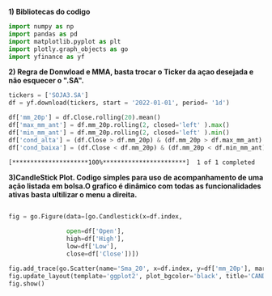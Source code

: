  **1) Bibliotecas do codigo**


```python
import numpy as np
import pandas as pd
import matplotlib.pyplot as plt
import plotly.graph_objects as go
import yfinance as yf
```

**2) Regra de Donwload e MMA, basta trocar o Ticker da açao desejada e não esquecer o ".SA".**



```python
tickers = ['SOJA3.SA']
df = yf.download(tickers, start = '2022-01-01', period= '1d')

df['mm_20p'] = df.Close.rolling(20).mean()
df['max_mm_ant'] = df.mm_20p.rolling(2, closed='left' ).max()
df['min_mm_ant'] = df.mm_20p.rolling(2, closed='left' ).min()
df['cond_alta'] = (df.Close > df.mm_20p) & (df.mm_20p > df.max_mm_ant)
df['cond_baixa'] = (df.Close < df.mm_20p) & (df.mm_20p < df.min_mm_ant)

```

    [*********************100%***********************]  1 of 1 completed


**3)CandleStick Plot. Codigo simples para uso de acompanhamento de uma ação listada em bolsa.O grafico é dinâmico com todas as funcionalidades ativas basta ultilizar o menu a direita.**


```python

fig = go.Figure(data=[go.Candlestick(x=df.index,
                
                open=df['Open'],
                high=df['High'],
                low=df['Low'],
                close=df['Close'])])

fig.add_trace(go.Scatter(name='Sma_20', x=df.index, y=df['mm_20p'], marker_color='gray'))
fig.update_layout(template='ggplot2', plot_bgcolor='black', title='CANDLESTICK PLOT ', width=1200, height=800)
fig.show()
```


<html>
<head><meta charset="utf-8" /></head>
<body>
    <div>            <script src="https://cdnjs.cloudflare.com/ajax/libs/mathjax/2.7.5/MathJax.js?config=TeX-AMS-MML_SVG"></script><script type="text/javascript">if (window.MathJax && window.MathJax.Hub && window.MathJax.Hub.Config) {window.MathJax.Hub.Config({SVG: {font: "STIX-Web"}});}</script>                <script type="text/javascript">window.PlotlyConfig = {MathJaxConfig: 'local'};</script>
        <script src="https://cdn.plot.ly/plotly-2.18.2.min.js"></script>                <div id="230f9a8c-c587-4def-887f-1bf6e9c505e3" class="plotly-graph-div" style="height:800px; width:1200px;"></div>            <script type="text/javascript">                                    window.PLOTLYENV=window.PLOTLYENV || {};                                    if (document.getElementById("230f9a8c-c587-4def-887f-1bf6e9c505e3")) {                    Plotly.newPlot(                        "230f9a8c-c587-4def-887f-1bf6e9c505e3",                        [{"close":[15.609999656677246,14.90999984741211,14.020000457763672,14.1899995803833,14.119999885559082,14.300000190734863,14.1899995803833,14.1899995803833,14.069999694824219,14.1899995803833,13.979999542236328,13.880000114440918,14.109999656677246,14.199999809265137,14.109999656677246,13.970000267028809,14.289999961853027,13.300000190734863,13.699999809265137,13.930000305175781,14.100000381469727,14.199999809265137,14.109999656677246,13.869999885559082,13.649999618530273,14.199999809265137,14.0,14.300000190734863,14.279999732971191,13.9399995803833,14.010000228881836,14.109999656677246,14.119999885559082,14.199999809265137,14.399999618530273,13.880000114440918,13.9399995803833,14.1899995803833,14.65999984741211,14.479999542236328,15.800000190734863,15.34000015258789,15.5,15.380000114440918,14.680000305175781,15.0,15.0,14.380000114440918,13.850000381469727,13.90999984741211,14.239999771118164,13.899999618530273,14.079999923706055,14.100000381469727,14.1899995803833,14.449999809265137,14.069999694824219,14.010000228881836,14.199999809265137,14.199999809265137,13.850000381469727,13.779999732971191,13.779999732971191,13.850000381469727,13.510000228881836,13.3100004196167,13.140000343322754,13.149999618530273,13.09000015258789,12.9399995803833,13.050000190734863,12.869999885559082,13.0,13.0,12.859999656677246,12.359999656677246,12.670000076293945,12.5,12.489999771118164,12.529999732971191,13.079999923706055,12.920000076293945,12.869999885559082,13.119999885559082,13.020000457763672,13.0600004196167,12.869999885559082,12.630000114440918,12.789999961853027,12.899999618530273,13.079999923706055,13.4399995803833,13.369999885559082,13.380000114440918,13.579999923706055,13.369999885559082,13.199999809265137,13.4399995803833,13.229999542236328,13.470000267028809,13.34000015258789,13.550000190734863,13.649999618530273,13.65999984741211,13.5,13.140000343322754,12.989999771118164,13.220000267028809,12.970000267028809,12.869999885559082,12.510000228881836,12.34000015258789,12.289999961853027,12.390000343322754,12.25,12.130000114440918,11.930000305175781,11.84000015258789,11.600000381469727,11.300000190734863,11.260000228881836,11.029999732971191,10.920000076293945,10.510000228881836,10.710000038146973,11.100000381469727,10.869999885559082,10.930000305175781,10.899999618530273,10.729999542236328,10.640000343322754,10.460000038146973,10.350000381469727,10.229999542236328,10.229999542236328,10.319999694824219,10.300000190734863,10.670000076293945,10.619999885559082,10.649999618530273,10.880000114440918,10.539999961853027,10.890000343322754,10.890000343322754,10.729999542236328,10.739999771118164,10.970000267028809,10.760000228881836,11.149999618530273,11.289999961853027,11.600000381469727,11.149999618530273,11.449999809265137,11.75,11.760000228881836,11.979999542236328,12.640000343322754,12.800000190734863,12.680000305175781,12.630000114440918,12.510000228881836,12.619999885559082,12.970000267028809,12.989999771118164,12.9399995803833,12.84000015258789,12.510000228881836,12.5,12.550000190734863,12.3100004196167,12.850000381469727,12.729999542236328,12.949999809265137,13.300000190734863,13.399999618530273,13.40999984741211,13.399999618530273,13.579999923706055,13.699999809265137,13.579999923706055,13.430000305175781,12.949999809265137,12.800000190734863,12.800000190734863,12.550000190734863,12.380000114440918,12.289999961853027,12.1899995803833,12.260000228881836,12.380000114440918,12.899999618530273,12.84000015258789,13.100000381469727,12.800000190734863,13.220000267028809,13.319999694824219,13.199999809265137,13.09000015258789,13.1899995803833,12.949999809265137,13.010000228881836,12.899999618530273,12.859999656677246,13.050000190734863,12.819999694824219,12.899999618530273,13.069999694824219,13.1899995803833,12.75,12.90999984741211,13.25,13.479999542236328,13.079999923706055,12.970000267028809,12.869999885559082,12.84000015258789,12.300000190734863,12.140000343322754,10.479999542236328,10.550000190734863,10.300000190734863,10.739999771118164,10.239999771118164,10.5,10.859999656677246,10.550000190734863,10.210000038146973,10.40999984741211,10.369999885559082,10.710000038146973,10.699999809265137,10.460000038146973,10.460000038146973,10.399999618530273,10.09000015258789,9.489999771118164,9.510000228881836,9.600000381469727,9.729999542236328,9.869999885559082,9.600000381469727,9.760000228881836,10.079999923706055,10.109999656677246,10.149999618530273,10.390000343322754,10.399999618530273,10.449999809265137,10.460000038146973,10.399999618530273,10.199999809265137,9.6899995803833,9.960000038146973,10.039999961853027,10.699999809265137,10.539999961853027,10.680000305175781,10.720000267028809,10.920000076293945,10.729999542236328,10.729999542236328,10.729999542236328,10.84000015258789,10.920000076293945,11.199999809265137,11.4399995803833,11.329999923706055,11.699999809265137,11.600000381469727,11.600000381469727,11.5,11.300000190734863,11.699999809265137,11.5600004196167,11.569999694824219,11.489999771118164,11.640000343322754,12.069999694824219,11.970000267028809,11.210000038146973,11.460000038146973,11.850000381469727,12.229999542236328,12.25,12.380000114440918,12.25,12.079999923706055,11.960000038146973,11.899999618530273,12.0,12.25,12.529999732971191,12.350000381469727,12.720000267028809,12.75,12.850000381469727,12.800000190734863,12.9399995803833,12.180000305175781,11.829999923706055,11.670000076293945,12.140000343322754,11.890000343322754,11.399999618530273,11.289999961853027,11.300000190734863,11.15999984741211,11.529999732971191,12.520000457763672,12.800000190734863,12.819999694824219,13.15999984741211,11.9399995803833,11.600000381469727,11.479999542236328,11.5,11.40999984741211],"high":[16.420000076293945,15.680000305175781,14.970000267028809,14.289999961853027,14.229999542236328,14.350000381469727,14.399999618530273,14.510000228881836,14.380000114440918,14.260000228881836,14.220000267028809,14.149999618530273,14.5,14.75,14.649999618530273,14.319999694824219,14.300000190734863,14.59000015258789,13.779999732971191,13.979999542236328,14.229999542236328,14.270000457763672,14.350000381469727,14.300000190734863,14.039999961853027,14.199999809265137,14.460000038146973,14.300000190734863,14.300000190734863,14.270000457763672,14.300000190734863,14.300000190734863,14.270000457763672,14.470000267028809,14.399999618530273,14.399999618530273,14.15999984741211,14.390000343322754,14.699999809265137,14.869999885559082,15.800000190734863,15.850000381469727,15.5,15.770000457763672,15.449999809265137,15.020000457763672,15.0,15.039999961853027,14.369999885559082,14.25,14.25,14.25,14.300000190734863,14.1899995803833,14.239999771118164,14.739999771118164,14.619999885559082,14.229999542236328,14.210000038146973,14.699999809265137,14.359999656677246,13.960000038146973,14.039999961853027,13.960000038146973,13.979999542236328,13.539999961853027,13.369999885559082,13.260000228881836,13.369999885559082,13.289999961853027,13.149999618530273,13.069999694824219,13.319999694824219,13.1899995803833,13.170000076293945,12.850000381469727,12.699999809265137,12.880000114440918,12.75,12.739999771118164,13.479999542236328,13.149999618530273,12.90999984741211,13.119999885559082,13.199999809265137,13.279999732971191,13.180000305175781,13.100000381469727,13.0,12.899999618530273,13.079999923706055,13.4399995803833,13.649999618530273,13.539999961853027,13.729999542236328,13.630000114440918,13.479999542236328,13.4399995803833,13.479999542236328,13.470000267028809,13.550000190734863,13.569999694824219,13.649999618530273,13.720000267028809,13.65999984741211,13.539999961853027,13.279999732971191,13.220000267028809,13.210000038146973,13.029999732971191,12.819999694824219,12.609999656677246,12.600000381469727,12.479999542236328,12.460000038146973,12.350000381469727,12.300000190734863,12.199999809265137,11.970000267028809,11.789999961853027,11.5,11.430000305175781,11.140000343322754,10.899999618530273,10.880000114440918,11.1899995803833,11.09000015258789,11.130000114440918,11.260000228881836,10.989999771118164,10.789999961853027,10.670000076293945,10.619999885559082,10.3100004196167,10.329999923706055,10.5,10.4399995803833,10.680000305175781,10.6899995803833,10.779999732971191,10.880000114440918,10.979999542236328,10.920000076293945,11.039999961853027,10.970000267028809,10.979999542236328,11.079999923706055,11.039999961853027,11.1899995803833,11.470000267028809,11.640000343322754,11.9399995803833,11.550000190734863,11.760000228881836,11.869999885559082,12.180000305175781,12.640000343322754,12.800000190734863,12.949999809265137,12.680000305175781,12.6899995803833,12.619999885559082,13.029999732971191,13.100000381469727,12.970000267028809,12.949999809265137,12.989999771118164,12.729999542236328,12.899999618530273,12.510000228881836,12.850000381469727,12.800000190734863,13.130000114440918,13.300000190734863,13.470000267028809,13.479999542236328,13.420000076293945,13.59000015258789,13.699999809265137,13.699999809265137,13.609999656677246,13.4399995803833,13.0600004196167,12.800000190734863,12.770000457763672,12.739999771118164,12.569999694824219,12.279999732971191,12.359999656677246,12.770000457763672,12.949999809265137,13.119999885559082,13.100000381469727,13.100000381469727,13.220000267028809,13.449999809265137,13.430000305175781,13.350000381469727,13.270000457763672,13.350000381469727,13.140000343322754,13.289999961853027,13.100000381469727,13.1899995803833,13.1899995803833,13.199999809265137,13.09000015258789,13.229999542236328,13.119999885559082,12.989999771118164,13.260000228881836,13.680000305175781,13.529999732971191,13.140000343322754,13.050000190734863,12.84000015258789,12.819999694824219,12.640000343322754,12.140000343322754,10.680000305175781,10.729999542236328,10.739999771118164,10.8100004196167,10.619999885559082,10.859999656677246,10.880000114440918,10.630000114440918,10.609999656677246,10.649999618530273,10.710000038146973,11.0,10.869999885559082,10.600000381469727,10.649999618530273,10.449999809265137,10.140000343322754,9.600000381469727,9.859999656677246,9.760000228881836,9.869999885559082,9.920000076293945,9.760000228881836,10.260000228881836,10.300000190734863,10.25,10.479999542236328,10.5,10.510000228881836,10.680000305175781,10.65999984741211,10.489999771118164,10.170000076293945,9.979999542236328,10.109999656677246,10.699999809265137,10.699999809265137,10.729999542236328,10.850000381469727,11.149999618530273,10.930000305175781,10.770000457763672,10.84000015258789,11.1899995803833,11.100000381469727,11.199999809265137,11.5,11.5,11.770000457763672,11.90999984741211,11.720000267028809,11.800000190734863,11.579999923706055,11.699999809265137,11.630000114440918,11.800000190734863,11.770000457763672,11.640000343322754,12.149999618530273,12.130000114440918,12.130000114440918,11.739999771118164,11.850000381469727,12.369999885559082,12.449999809265137,12.5,12.699999809265137,12.479999542236328,12.210000038146973,12.010000228881836,12.34000015258789,12.329999923706055,12.619999885559082,12.729999542236328,12.720000267028809,12.84000015258789,12.850000381469727,12.9399995803833,12.9399995803833,12.890000343322754,12.270000457763672,11.920000076293945,12.15999984741211,12.180000305175781,11.850000381469727,11.460000038146973,11.369999885559082,11.25,11.5600004196167,12.609999656677246,12.850000381469727,12.819999694824219,13.380000114440918,13.15999984741211,12.100000381469727,11.670000076293945,11.609999656677246,11.520000457763672],"low":[15.4399995803833,14.90999984741211,14.020000457763672,13.850000381469727,13.880000114440918,13.789999961853027,14.020000457763672,14.0600004196167,14.0,13.920000076293945,13.930000305175781,13.84000015258789,13.960000038146973,14.09000015258789,14.109999656677246,13.869999885559082,13.84000015258789,13.15999984741211,13.380000114440918,13.449999809265137,13.829999923706055,14.020000457763672,13.9399995803833,13.869999885559082,13.520000457763672,13.470000267028809,13.920000076293945,13.899999618530273,14.039999961853027,13.90999984741211,13.899999618530273,14.029999732971191,14.069999694824219,14.109999656677246,13.859999656677246,13.880000114440918,13.899999618530273,13.9399995803833,13.789999961853027,14.270000457763672,14.5,15.210000038146973,14.850000381469727,14.619999885559082,14.65999984741211,14.600000381469727,14.680000305175781,14.210000038146973,13.850000381469727,13.829999923706055,13.84000015258789,13.899999618530273,13.720000267028809,13.949999809265137,13.979999542236328,13.930000305175781,14.069999694824219,13.800000190734863,13.920000076293945,14.199999809265137,13.710000038146973,13.5600004196167,13.59000015258789,13.6899995803833,13.510000228881836,13.149999618530273,13.079999923706055,12.90999984741211,13.050000190734863,12.9399995803833,12.859999656677246,12.869999885559082,12.859999656677246,12.869999885559082,12.859999656677246,12.359999656677246,12.130000114440918,12.5,12.470000267028809,12.359999656677246,12.720000267028809,12.529999732971191,12.649999618530273,12.619999885559082,12.859999656677246,12.789999961853027,12.779999732971191,12.630000114440918,12.600000381469727,12.470000267028809,12.630000114440918,12.949999809265137,13.1899995803833,13.010000228881836,13.300000190734863,13.369999885559082,12.90999984741211,12.899999618530273,13.109999656677246,13.079999923706055,13.319999694824219,13.350000381469727,13.399999618530273,13.479999542236328,13.5,13.119999885559082,12.989999771118164,12.8100004196167,12.970000267028809,12.789999961853027,12.510000228881836,12.260000228881836,12.15999984741211,12.229999542236328,12.130000114440918,11.970000267028809,11.779999732971191,11.819999694824219,11.59000015258789,11.300000190734863,11.149999618530273,11.029999732971191,10.760000228881836,10.470000267028809,10.420000076293945,10.680000305175781,10.859999656677246,10.739999771118164,10.899999618530273,10.710000038146973,10.59000015258789,10.319999694824219,10.289999961853027,10.050000190734863,10.140000343322754,10.210000038146973,10.210000038146973,10.369999885559082,10.539999961853027,10.600000381469727,10.609999656677246,10.539999961853027,10.539999961853027,10.729999542236328,10.720000267028809,10.670000076293945,10.720000267028809,10.760000228881836,10.770000457763672,11.069999694824219,11.279999732971191,10.960000038146973,11.079999923706055,11.369999885559082,11.619999885559082,11.680000305175781,11.779999732971191,12.399999618530273,12.460000038146973,12.289999961853027,12.300000190734863,12.390000343322754,12.5,12.789999961853027,12.430000305175781,12.720000267028809,12.420000076293945,12.359999656677246,12.420000076293945,12.239999771118164,12.34000015258789,12.640000343322754,12.729999542236328,12.859999656677246,13.170000076293945,12.880000114440918,13.100000381469727,12.920000076293945,13.329999923706055,13.449999809265137,13.430000305175781,12.850000381469727,12.75,12.449999809265137,12.449999809265137,12.380000114440918,12.270000457763672,12.010000228881836,11.9399995803833,12.199999809265137,12.430000305175781,12.710000038146973,12.65999984741211,12.800000190734863,12.699999809265137,13.0,13.069999694824219,13.0600004196167,12.989999771118164,12.9399995803833,12.899999618530273,12.899999618530273,12.859999656677246,12.850000381469727,12.819999694824219,12.819999694824219,12.8100004196167,12.859999656677246,12.619999885559082,12.65999984741211,12.75,13.100000381469727,12.90999984741211,12.789999961853027,12.630000114440918,12.319999694824219,12.300000190734863,11.979999542236328,10.479999542236328,9.899999618530273,10.100000381469727,10.25,10.199999809265137,10.119999885559082,10.3100004196167,10.460000038146973,10.210000038146973,10.130000114440918,10.289999961853027,10.279999732971191,10.550000190734863,10.359999656677246,10.390000343322754,10.380000114440918,10.0600004196167,9.489999771118164,9.350000381469727,9.4399995803833,9.130000114440918,9.600000381469727,9.600000381469727,9.510000228881836,9.630000114440918,10.010000228881836,10.050000190734863,10.170000076293945,10.300000190734863,10.239999771118164,10.380000114440918,10.399999618530273,10.199999809265137,9.670000076293945,9.640000343322754,9.890000343322754,10.029999732971191,10.399999618530273,10.470000267028809,10.579999923706055,10.510000228881836,10.729999542236328,10.579999923706055,10.649999618530273,10.720000267028809,10.75,10.8100004196167,11.25,11.180000305175781,11.260000228881836,11.600000381469727,11.539999961853027,11.449999809265137,11.300000190734863,11.149999618530273,11.3100004196167,11.220000267028809,11.479999542236328,11.3100004196167,11.539999961853027,11.819999694824219,11.119999885559082,11.229999542236328,11.399999618530273,11.859999656677246,12.0,12.069999694824219,11.949999809265137,12.0,11.960000038146973,11.739999771118164,11.850000381469727,11.779999732971191,12.100000381469727,12.350000381469727,12.199999809265137,12.40999984741211,12.5600004196167,12.720000267028809,12.239999771118164,12.180000305175781,11.829999923706055,11.569999694824219,11.579999923706055,11.65999984741211,11.170000076293945,11.260000228881836,11.010000228881836,10.920000076293945,10.869999885559082,11.8100004196167,12.350000381469727,12.5,12.699999809265137,11.9399995803833,11.520000457763672,11.399999618530273,10.789999961853027,11.229999542236328],"open":[15.899999618530273,15.609999656677246,14.920000076293945,14.050000190734863,14.1899995803833,13.949999809265137,14.300000190734863,14.220000267028809,14.3100004196167,14.09000015258789,14.1899995803833,13.979999542236328,14.0,14.09000015258789,14.300000190734863,14.109999656677246,13.850000381469727,14.350000381469727,13.5,13.720000267028809,13.949999809265137,14.109999656677246,14.279999732971191,14.09000015258789,13.869999885559082,13.8100004196167,14.130000114440918,14.0,14.300000190734863,14.140000343322754,14.020000457763672,14.029999732971191,14.270000457763672,14.119999885559082,14.199999809265137,14.399999618530273,13.899999618530273,13.9399995803833,14.0,14.600000381469727,14.5,15.850000381469727,15.34000015258789,15.510000228881836,15.449999809265137,14.699999809265137,14.960000038146973,15.020000457763672,14.369999885559082,13.9399995803833,14.0,14.25,13.930000305175781,14.119999885559082,14.100000381469727,14.170000076293945,14.529999732971191,14.119999885559082,14.069999694824219,14.289999961853027,14.300000190734863,13.960000038146973,13.899999618530273,13.779999732971191,13.90999984741211,13.539999961853027,13.369999885559082,13.199999809265137,13.09000015258789,13.199999809265137,13.0600004196167,13.069999694824219,12.869999885559082,13.039999961853027,13.0,12.850000381469727,12.260000228881836,12.65999984741211,12.569999694824219,12.489999771118164,12.760000228881836,13.100000381469727,12.899999618530273,12.869999885559082,13.039999961853027,12.899999618530273,13.180000305175781,13.079999923706055,12.649999618530273,12.680000305175781,12.779999732971191,13.09000015258789,13.430000305175781,13.260000228881836,13.390000343322754,13.59000015258789,13.420000076293945,13.300000190734863,13.479999542236328,13.260000228881836,13.479999542236328,13.350000381469727,13.539999961853027,13.720000267028809,13.65999984741211,13.5,13.25,12.989999771118164,13.1899995803833,12.989999771118164,12.800000190734863,12.5,12.59000015258789,12.390000343322754,12.260000228881836,12.25,12.1899995803833,11.9399995803833,11.960000038146973,11.670000076293945,11.430000305175781,11.420000076293945,11.140000343322754,10.899999618530273,10.619999885559082,10.800000190734863,11.09000015258789,10.869999885559082,11.109999656677246,10.8100004196167,10.699999809265137,10.670000076293945,10.3100004196167,10.0600004196167,10.279999732971191,10.329999923706055,10.229999542236328,10.390000343322754,10.539999961853027,10.619999885559082,10.609999656677246,10.880000114440918,10.550000190734863,10.729999542236328,10.949999809265137,10.979999542236328,10.84000015258789,10.970000267028809,10.800000190734863,11.199999809265137,11.279999732971191,11.65999984741211,11.180000305175781,11.369999885559082,11.819999694824219,11.710000038146973,11.779999732971191,12.600000381469727,12.949999809265137,12.680000305175781,12.609999656677246,12.5,12.5,13.029999732971191,12.970000267028809,12.949999809265137,12.880000114440918,12.520000457763672,12.550000190734863,12.449999809265137,12.460000038146973,12.800000190734863,12.729999542236328,12.960000038146973,13.300000190734863,13.1899995803833,13.40999984741211,13.300000190734863,13.579999923706055,13.670000076293945,13.449999809265137,13.390000343322754,12.859999656677246,12.699999809265137,12.770000457763672,12.550000190734863,12.520000457763672,12.25,12.25,12.470000267028809,12.5,13.0,12.680000305175781,13.029999732971191,12.8100004196167,13.020000457763672,13.069999694824219,13.279999732971191,13.270000457763672,13.1899995803833,12.949999809265137,13.1899995803833,12.960000038146973,12.850000381469727,12.899999618530273,12.819999694824219,12.979999542236328,13.109999656677246,12.779999732971191,12.8100004196167,13.0,13.279999732971191,13.380000114440918,13.119999885559082,12.989999771118164,12.739999771118164,12.819999694824219,12.34000015258789,12.140000343322754,10.479999542236328,10.649999618530273,10.5,10.699999809265137,10.210000038146973,10.3100004196167,10.859999656677246,10.630000114440918,10.289999961853027,10.40999984741211,10.430000305175781,10.930000305175781,10.699999809265137,10.489999771118164,10.5,10.40999984741211,10.119999885559082,9.489999771118164,9.4399995803833,9.569999694824219,9.699999809265137,9.869999885559082,9.720000267028809,9.630000114440918,10.079999923706055,10.119999885559082,10.199999809265137,10.4399995803833,10.420000076293945,10.390000343322754,10.5600004196167,10.40999984741211,10.140000343322754,9.979999542236328,10.0,10.039999961853027,10.649999618530273,10.5600004196167,10.670000076293945,10.720000267028809,10.729999542236328,10.729999542236328,10.720000267028809,10.720000267028809,10.829999923706055,10.920000076293945,11.270000457763672,11.5,11.40999984741211,11.649999618530273,11.720000267028809,11.630000114440918,11.5,11.300000190734863,11.600000381469727,11.329999923706055,11.5600004196167,11.539999961853027,11.649999618530273,12.069999694824219,11.899999618530273,11.229999542236328,11.4399995803833,11.859999656677246,12.100000381469727,12.079999923706055,12.34000015258789,12.479999542236328,12.079999923706055,11.960000038146973,11.899999618530273,12.0,12.199999809265137,12.6899995803833,12.350000381469727,12.75,12.729999542236328,12.779999732971191,12.930000305175781,12.890000343322754,12.170000076293945,11.829999923706055,11.760000228881836,12.180000305175781,11.850000381469727,11.399999618530273,11.34000015258789,11.239999771118164,11.210000038146973,12.34000015258789,12.520000457763672,12.800000190734863,12.75,13.15999984741211,12.0,11.600000381469727,11.520000457763672,11.390000343322754],"x":["2022-01-03T00:00:00","2022-01-04T00:00:00","2022-01-05T00:00:00","2022-01-06T00:00:00","2022-01-07T00:00:00","2022-01-10T00:00:00","2022-01-11T00:00:00","2022-01-12T00:00:00","2022-01-13T00:00:00","2022-01-14T00:00:00","2022-01-17T00:00:00","2022-01-18T00:00:00","2022-01-19T00:00:00","2022-01-20T00:00:00","2022-01-21T00:00:00","2022-01-24T00:00:00","2022-01-25T00:00:00","2022-01-26T00:00:00","2022-01-27T00:00:00","2022-01-28T00:00:00","2022-01-31T00:00:00","2022-02-01T00:00:00","2022-02-02T00:00:00","2022-02-03T00:00:00","2022-02-04T00:00:00","2022-02-07T00:00:00","2022-02-08T00:00:00","2022-02-09T00:00:00","2022-02-10T00:00:00","2022-02-11T00:00:00","2022-02-14T00:00:00","2022-02-15T00:00:00","2022-02-16T00:00:00","2022-02-17T00:00:00","2022-02-18T00:00:00","2022-02-21T00:00:00","2022-02-22T00:00:00","2022-02-23T00:00:00","2022-02-24T00:00:00","2022-02-25T00:00:00","2022-03-02T00:00:00","2022-03-03T00:00:00","2022-03-04T00:00:00","2022-03-07T00:00:00","2022-03-08T00:00:00","2022-03-09T00:00:00","2022-03-10T00:00:00","2022-03-11T00:00:00","2022-03-14T00:00:00","2022-03-15T00:00:00","2022-03-16T00:00:00","2022-03-17T00:00:00","2022-03-18T00:00:00","2022-03-21T00:00:00","2022-03-22T00:00:00","2022-03-23T00:00:00","2022-03-24T00:00:00","2022-03-25T00:00:00","2022-03-28T00:00:00","2022-03-29T00:00:00","2022-03-30T00:00:00","2022-03-31T00:00:00","2022-04-01T00:00:00","2022-04-04T00:00:00","2022-04-05T00:00:00","2022-04-06T00:00:00","2022-04-07T00:00:00","2022-04-08T00:00:00","2022-04-11T00:00:00","2022-04-12T00:00:00","2022-04-13T00:00:00","2022-04-14T00:00:00","2022-04-18T00:00:00","2022-04-19T00:00:00","2022-04-20T00:00:00","2022-04-22T00:00:00","2022-04-25T00:00:00","2022-04-26T00:00:00","2022-04-27T00:00:00","2022-04-28T00:00:00","2022-04-29T00:00:00","2022-05-02T00:00:00","2022-05-03T00:00:00","2022-05-04T00:00:00","2022-05-05T00:00:00","2022-05-06T00:00:00","2022-05-09T00:00:00","2022-05-10T00:00:00","2022-05-11T00:00:00","2022-05-12T00:00:00","2022-05-13T00:00:00","2022-05-16T00:00:00","2022-05-17T00:00:00","2022-05-18T00:00:00","2022-05-19T00:00:00","2022-05-20T00:00:00","2022-05-23T00:00:00","2022-05-24T00:00:00","2022-05-25T00:00:00","2022-05-26T00:00:00","2022-05-27T00:00:00","2022-05-30T00:00:00","2022-05-31T00:00:00","2022-06-01T00:00:00","2022-06-02T00:00:00","2022-06-03T00:00:00","2022-06-06T00:00:00","2022-06-07T00:00:00","2022-06-08T00:00:00","2022-06-09T00:00:00","2022-06-10T00:00:00","2022-06-13T00:00:00","2022-06-14T00:00:00","2022-06-15T00:00:00","2022-06-17T00:00:00","2022-06-20T00:00:00","2022-06-21T00:00:00","2022-06-22T00:00:00","2022-06-23T00:00:00","2022-06-24T00:00:00","2022-06-27T00:00:00","2022-06-28T00:00:00","2022-06-29T00:00:00","2022-06-30T00:00:00","2022-07-01T00:00:00","2022-07-04T00:00:00","2022-07-05T00:00:00","2022-07-06T00:00:00","2022-07-07T00:00:00","2022-07-08T00:00:00","2022-07-11T00:00:00","2022-07-12T00:00:00","2022-07-13T00:00:00","2022-07-14T00:00:00","2022-07-15T00:00:00","2022-07-18T00:00:00","2022-07-19T00:00:00","2022-07-20T00:00:00","2022-07-21T00:00:00","2022-07-22T00:00:00","2022-07-25T00:00:00","2022-07-26T00:00:00","2022-07-27T00:00:00","2022-07-28T00:00:00","2022-07-29T00:00:00","2022-08-01T00:00:00","2022-08-02T00:00:00","2022-08-03T00:00:00","2022-08-04T00:00:00","2022-08-05T00:00:00","2022-08-08T00:00:00","2022-08-09T00:00:00","2022-08-10T00:00:00","2022-08-11T00:00:00","2022-08-12T00:00:00","2022-08-15T00:00:00","2022-08-16T00:00:00","2022-08-17T00:00:00","2022-08-18T00:00:00","2022-08-19T00:00:00","2022-08-22T00:00:00","2022-08-23T00:00:00","2022-08-24T00:00:00","2022-08-25T00:00:00","2022-08-26T00:00:00","2022-08-29T00:00:00","2022-08-30T00:00:00","2022-08-31T00:00:00","2022-09-01T00:00:00","2022-09-02T00:00:00","2022-09-05T00:00:00","2022-09-06T00:00:00","2022-09-08T00:00:00","2022-09-09T00:00:00","2022-09-12T00:00:00","2022-09-13T00:00:00","2022-09-14T00:00:00","2022-09-15T00:00:00","2022-09-16T00:00:00","2022-09-19T00:00:00","2022-09-20T00:00:00","2022-09-21T00:00:00","2022-09-22T00:00:00","2022-09-23T00:00:00","2022-09-26T00:00:00","2022-09-27T00:00:00","2022-09-28T00:00:00","2022-09-29T00:00:00","2022-09-30T00:00:00","2022-10-03T00:00:00","2022-10-04T00:00:00","2022-10-05T00:00:00","2022-10-06T00:00:00","2022-10-07T00:00:00","2022-10-10T00:00:00","2022-10-11T00:00:00","2022-10-13T00:00:00","2022-10-14T00:00:00","2022-10-17T00:00:00","2022-10-18T00:00:00","2022-10-19T00:00:00","2022-10-20T00:00:00","2022-10-21T00:00:00","2022-10-24T00:00:00","2022-10-25T00:00:00","2022-10-26T00:00:00","2022-10-27T00:00:00","2022-10-28T00:00:00","2022-10-31T00:00:00","2022-11-01T00:00:00","2022-11-03T00:00:00","2022-11-04T00:00:00","2022-11-07T00:00:00","2022-11-08T00:00:00","2022-11-09T00:00:00","2022-11-10T00:00:00","2022-11-11T00:00:00","2022-11-14T00:00:00","2022-11-16T00:00:00","2022-11-17T00:00:00","2022-11-18T00:00:00","2022-11-21T00:00:00","2022-11-22T00:00:00","2022-11-23T00:00:00","2022-11-24T00:00:00","2022-11-25T00:00:00","2022-11-28T00:00:00","2022-11-29T00:00:00","2022-11-30T00:00:00","2022-12-01T00:00:00","2022-12-02T00:00:00","2022-12-05T00:00:00","2022-12-06T00:00:00","2022-12-07T00:00:00","2022-12-08T00:00:00","2022-12-09T00:00:00","2022-12-12T00:00:00","2022-12-13T00:00:00","2022-12-14T00:00:00","2022-12-15T00:00:00","2022-12-16T00:00:00","2022-12-19T00:00:00","2022-12-20T00:00:00","2022-12-21T00:00:00","2022-12-22T00:00:00","2022-12-23T00:00:00","2022-12-26T00:00:00","2022-12-27T00:00:00","2022-12-28T00:00:00","2022-12-29T00:00:00","2023-01-02T00:00:00","2023-01-03T00:00:00","2023-01-04T00:00:00","2023-01-05T00:00:00","2023-01-06T00:00:00","2023-01-09T00:00:00","2023-01-10T00:00:00","2023-01-11T00:00:00","2023-01-12T00:00:00","2023-01-13T00:00:00","2023-01-16T00:00:00","2023-01-17T00:00:00","2023-01-18T00:00:00","2023-01-19T00:00:00","2023-01-20T00:00:00","2023-01-23T00:00:00","2023-01-24T00:00:00","2023-01-25T00:00:00","2023-01-26T00:00:00","2023-01-27T00:00:00","2023-01-30T00:00:00","2023-01-31T00:00:00","2023-02-01T00:00:00","2023-02-02T00:00:00","2023-02-03T00:00:00","2023-02-06T00:00:00","2023-02-07T00:00:00","2023-02-08T00:00:00","2023-02-09T00:00:00","2023-02-10T00:00:00","2023-02-13T00:00:00","2023-02-14T00:00:00","2023-02-15T00:00:00","2023-02-16T00:00:00","2023-02-17T00:00:00","2023-02-22T00:00:00","2023-02-23T00:00:00","2023-02-24T00:00:00","2023-02-27T00:00:00","2023-02-28T00:00:00","2023-03-01T00:00:00","2023-03-02T00:00:00","2023-03-03T00:00:00","2023-03-06T00:00:00","2023-03-07T00:00:00","2023-03-08T00:00:00","2023-03-09T00:00:00","2023-03-10T00:00:00","2023-03-13T00:00:00","2023-03-14T00:00:00","2023-03-15T00:00:00","2023-03-16T00:00:00","2023-03-17T00:00:00","2023-03-20T00:00:00","2023-03-21T00:00:00","2023-03-22T00:00:00","2023-03-23T00:00:00","2023-03-24T00:00:00","2023-03-27T00:00:00","2023-03-28T00:00:00","2023-03-29T00:00:00","2023-03-30T00:00:00","2023-03-31T00:00:00","2023-04-03T00:00:00","2023-04-04T00:00:00","2023-04-05T00:00:00","2023-04-06T00:00:00"],"type":"candlestick"},{"marker":{"color":"gray"},"name":"Sma_20","x":["2022-01-03T00:00:00","2022-01-04T00:00:00","2022-01-05T00:00:00","2022-01-06T00:00:00","2022-01-07T00:00:00","2022-01-10T00:00:00","2022-01-11T00:00:00","2022-01-12T00:00:00","2022-01-13T00:00:00","2022-01-14T00:00:00","2022-01-17T00:00:00","2022-01-18T00:00:00","2022-01-19T00:00:00","2022-01-20T00:00:00","2022-01-21T00:00:00","2022-01-24T00:00:00","2022-01-25T00:00:00","2022-01-26T00:00:00","2022-01-27T00:00:00","2022-01-28T00:00:00","2022-01-31T00:00:00","2022-02-01T00:00:00","2022-02-02T00:00:00","2022-02-03T00:00:00","2022-02-04T00:00:00","2022-02-07T00:00:00","2022-02-08T00:00:00","2022-02-09T00:00:00","2022-02-10T00:00:00","2022-02-11T00:00:00","2022-02-14T00:00:00","2022-02-15T00:00:00","2022-02-16T00:00:00","2022-02-17T00:00:00","2022-02-18T00:00:00","2022-02-21T00:00:00","2022-02-22T00:00:00","2022-02-23T00:00:00","2022-02-24T00:00:00","2022-02-25T00:00:00","2022-03-02T00:00:00","2022-03-03T00:00:00","2022-03-04T00:00:00","2022-03-07T00:00:00","2022-03-08T00:00:00","2022-03-09T00:00:00","2022-03-10T00:00:00","2022-03-11T00:00:00","2022-03-14T00:00:00","2022-03-15T00:00:00","2022-03-16T00:00:00","2022-03-17T00:00:00","2022-03-18T00:00:00","2022-03-21T00:00:00","2022-03-22T00:00:00","2022-03-23T00:00:00","2022-03-24T00:00:00","2022-03-25T00:00:00","2022-03-28T00:00:00","2022-03-29T00:00:00","2022-03-30T00:00:00","2022-03-31T00:00:00","2022-04-01T00:00:00","2022-04-04T00:00:00","2022-04-05T00:00:00","2022-04-06T00:00:00","2022-04-07T00:00:00","2022-04-08T00:00:00","2022-04-11T00:00:00","2022-04-12T00:00:00","2022-04-13T00:00:00","2022-04-14T00:00:00","2022-04-18T00:00:00","2022-04-19T00:00:00","2022-04-20T00:00:00","2022-04-22T00:00:00","2022-04-25T00:00:00","2022-04-26T00:00:00","2022-04-27T00:00:00","2022-04-28T00:00:00","2022-04-29T00:00:00","2022-05-02T00:00:00","2022-05-03T00:00:00","2022-05-04T00:00:00","2022-05-05T00:00:00","2022-05-06T00:00:00","2022-05-09T00:00:00","2022-05-10T00:00:00","2022-05-11T00:00:00","2022-05-12T00:00:00","2022-05-13T00:00:00","2022-05-16T00:00:00","2022-05-17T00:00:00","2022-05-18T00:00:00","2022-05-19T00:00:00","2022-05-20T00:00:00","2022-05-23T00:00:00","2022-05-24T00:00:00","2022-05-25T00:00:00","2022-05-26T00:00:00","2022-05-27T00:00:00","2022-05-30T00:00:00","2022-05-31T00:00:00","2022-06-01T00:00:00","2022-06-02T00:00:00","2022-06-03T00:00:00","2022-06-06T00:00:00","2022-06-07T00:00:00","2022-06-08T00:00:00","2022-06-09T00:00:00","2022-06-10T00:00:00","2022-06-13T00:00:00","2022-06-14T00:00:00","2022-06-15T00:00:00","2022-06-17T00:00:00","2022-06-20T00:00:00","2022-06-21T00:00:00","2022-06-22T00:00:00","2022-06-23T00:00:00","2022-06-24T00:00:00","2022-06-27T00:00:00","2022-06-28T00:00:00","2022-06-29T00:00:00","2022-06-30T00:00:00","2022-07-01T00:00:00","2022-07-04T00:00:00","2022-07-05T00:00:00","2022-07-06T00:00:00","2022-07-07T00:00:00","2022-07-08T00:00:00","2022-07-11T00:00:00","2022-07-12T00:00:00","2022-07-13T00:00:00","2022-07-14T00:00:00","2022-07-15T00:00:00","2022-07-18T00:00:00","2022-07-19T00:00:00","2022-07-20T00:00:00","2022-07-21T00:00:00","2022-07-22T00:00:00","2022-07-25T00:00:00","2022-07-26T00:00:00","2022-07-27T00:00:00","2022-07-28T00:00:00","2022-07-29T00:00:00","2022-08-01T00:00:00","2022-08-02T00:00:00","2022-08-03T00:00:00","2022-08-04T00:00:00","2022-08-05T00:00:00","2022-08-08T00:00:00","2022-08-09T00:00:00","2022-08-10T00:00:00","2022-08-11T00:00:00","2022-08-12T00:00:00","2022-08-15T00:00:00","2022-08-16T00:00:00","2022-08-17T00:00:00","2022-08-18T00:00:00","2022-08-19T00:00:00","2022-08-22T00:00:00","2022-08-23T00:00:00","2022-08-24T00:00:00","2022-08-25T00:00:00","2022-08-26T00:00:00","2022-08-29T00:00:00","2022-08-30T00:00:00","2022-08-31T00:00:00","2022-09-01T00:00:00","2022-09-02T00:00:00","2022-09-05T00:00:00","2022-09-06T00:00:00","2022-09-08T00:00:00","2022-09-09T00:00:00","2022-09-12T00:00:00","2022-09-13T00:00:00","2022-09-14T00:00:00","2022-09-15T00:00:00","2022-09-16T00:00:00","2022-09-19T00:00:00","2022-09-20T00:00:00","2022-09-21T00:00:00","2022-09-22T00:00:00","2022-09-23T00:00:00","2022-09-26T00:00:00","2022-09-27T00:00:00","2022-09-28T00:00:00","2022-09-29T00:00:00","2022-09-30T00:00:00","2022-10-03T00:00:00","2022-10-04T00:00:00","2022-10-05T00:00:00","2022-10-06T00:00:00","2022-10-07T00:00:00","2022-10-10T00:00:00","2022-10-11T00:00:00","2022-10-13T00:00:00","2022-10-14T00:00:00","2022-10-17T00:00:00","2022-10-18T00:00:00","2022-10-19T00:00:00","2022-10-20T00:00:00","2022-10-21T00:00:00","2022-10-24T00:00:00","2022-10-25T00:00:00","2022-10-26T00:00:00","2022-10-27T00:00:00","2022-10-28T00:00:00","2022-10-31T00:00:00","2022-11-01T00:00:00","2022-11-03T00:00:00","2022-11-04T00:00:00","2022-11-07T00:00:00","2022-11-08T00:00:00","2022-11-09T00:00:00","2022-11-10T00:00:00","2022-11-11T00:00:00","2022-11-14T00:00:00","2022-11-16T00:00:00","2022-11-17T00:00:00","2022-11-18T00:00:00","2022-11-21T00:00:00","2022-11-22T00:00:00","2022-11-23T00:00:00","2022-11-24T00:00:00","2022-11-25T00:00:00","2022-11-28T00:00:00","2022-11-29T00:00:00","2022-11-30T00:00:00","2022-12-01T00:00:00","2022-12-02T00:00:00","2022-12-05T00:00:00","2022-12-06T00:00:00","2022-12-07T00:00:00","2022-12-08T00:00:00","2022-12-09T00:00:00","2022-12-12T00:00:00","2022-12-13T00:00:00","2022-12-14T00:00:00","2022-12-15T00:00:00","2022-12-16T00:00:00","2022-12-19T00:00:00","2022-12-20T00:00:00","2022-12-21T00:00:00","2022-12-22T00:00:00","2022-12-23T00:00:00","2022-12-26T00:00:00","2022-12-27T00:00:00","2022-12-28T00:00:00","2022-12-29T00:00:00","2023-01-02T00:00:00","2023-01-03T00:00:00","2023-01-04T00:00:00","2023-01-05T00:00:00","2023-01-06T00:00:00","2023-01-09T00:00:00","2023-01-10T00:00:00","2023-01-11T00:00:00","2023-01-12T00:00:00","2023-01-13T00:00:00","2023-01-16T00:00:00","2023-01-17T00:00:00","2023-01-18T00:00:00","2023-01-19T00:00:00","2023-01-20T00:00:00","2023-01-23T00:00:00","2023-01-24T00:00:00","2023-01-25T00:00:00","2023-01-26T00:00:00","2023-01-27T00:00:00","2023-01-30T00:00:00","2023-01-31T00:00:00","2023-02-01T00:00:00","2023-02-02T00:00:00","2023-02-03T00:00:00","2023-02-06T00:00:00","2023-02-07T00:00:00","2023-02-08T00:00:00","2023-02-09T00:00:00","2023-02-10T00:00:00","2023-02-13T00:00:00","2023-02-14T00:00:00","2023-02-15T00:00:00","2023-02-16T00:00:00","2023-02-17T00:00:00","2023-02-22T00:00:00","2023-02-23T00:00:00","2023-02-24T00:00:00","2023-02-27T00:00:00","2023-02-28T00:00:00","2023-03-01T00:00:00","2023-03-02T00:00:00","2023-03-03T00:00:00","2023-03-06T00:00:00","2023-03-07T00:00:00","2023-03-08T00:00:00","2023-03-09T00:00:00","2023-03-10T00:00:00","2023-03-13T00:00:00","2023-03-14T00:00:00","2023-03-15T00:00:00","2023-03-16T00:00:00","2023-03-17T00:00:00","2023-03-20T00:00:00","2023-03-21T00:00:00","2023-03-22T00:00:00","2023-03-23T00:00:00","2023-03-24T00:00:00","2023-03-27T00:00:00","2023-03-28T00:00:00","2023-03-29T00:00:00","2023-03-30T00:00:00","2023-03-31T00:00:00","2023-04-03T00:00:00","2023-04-04T00:00:00","2023-04-05T00:00:00","2023-04-06T00:00:00"],"y":[null,null,null,null,null,null,null,null,null,null,null,null,null,null,null,null,null,null,null,14.162999868392944,14.087499904632569,14.05199990272522,14.056499862670899,14.040499877929687,14.016999864578247,14.01199984550476,14.002499866485596,14.007999897003174,14.018499898910523,14.005999898910522,14.007499933242798,14.018999910354614,14.019499921798706,14.019499921798706,14.033999919891357,14.029499912261963,14.011999893188477,14.056499862670899,14.104499864578248,14.131999826431274,14.216999816894532,14.27399983406067,14.343499851226806,14.418999862670898,14.470499897003174,14.510499906539916,14.560499906539917,14.56449990272522,14.542999935150146,14.541499948501587,14.552999925613403,14.542499923706055,14.540499925613403,14.535499954223633,14.524999952316284,14.553499937057495,14.559999942779541,14.550999975204467,14.527999973297119,14.51399998664856,14.416499996185303,14.338499975204467,14.252499961853028,14.175999975204467,14.11749997138977,14.032999992370605,13.940000009536742,13.878499984741211,13.840499973297119,13.791999959945679,13.732499980926514,13.680999994277954,13.626999998092652,13.571999979019164,13.505499982833863,13.400999975204467,13.330999994277954,13.255499982833863,13.169999980926514,13.086499977111817,13.047999954223632,13.00499997138977,12.959499979019165,12.922999954223632,12.898499965667725,12.885999965667725,12.872499942779541,12.846499967575074,12.83149995803833,12.829499959945679,12.830999946594238,12.85949993133545,12.877999925613404,12.896999931335449,12.93299994468689,12.98349995613098,13.00999994277954,13.056999921798706,13.093999910354615,13.140999937057495,13.153999948501587,13.185499954223634,13.224499940872192,13.251499938964844,13.27549991607666,13.279499912261963,13.285499906539917,13.314999914169311,13.323999929428101,13.32249994277954,13.29399995803833,13.23899998664856,13.184999990463258,13.13550000190735,13.069000005722046,13.007000017166138,12.94350004196167,12.863500070571899,12.78200011253357,12.673500108718873,12.56950011253357,12.443500089645386,12.307000112533569,12.149500131607056,12.010000133514405,11.908000135421753,11.802000141143798,11.687500143051148,11.58400011062622,11.477000093460083,11.383500099182129,11.289500093460083,11.192500114440918,11.084500074386597,10.983500051498414,10.893000030517578,10.811500024795532,10.753000020980835,10.703999996185303,10.671499967575073,10.652499961853028,10.627999973297118,10.62649998664856,10.645499992370606,10.646499967575073,10.628499937057494,10.633499956130981,10.624999952316283,10.637499952316285,10.66549997329712,10.713499975204467,10.747999954223634,10.802999925613403,10.878999948501587,10.955499982833862,11.038499975204468,11.155499982833863,11.261999988555909,11.365000009536743,11.464000034332276,11.545500040054321,11.649500036239624,11.753500032424927,11.858500003814697,11.969000005722046,12.074000024795533,12.151000022888184,12.238000011444091,12.30800004005432,12.359000062942505,12.421500062942505,12.500500059127807,12.575500059127808,12.65300006866455,12.735000038146973,12.806500053405761,12.844500017166137,12.883500003814698,12.934499979019165,12.981999969482422,13.027999973297119,13.044499969482422,13.035999965667724,13.02649998664856,13.007000017166138,12.98400001525879,12.973000001907348,12.957499980926514,12.942999982833863,12.946499967575074,12.948999929428101,12.954499959945679,12.961999988555908,12.936999988555907,12.928000020980836,12.92350001335144,12.913500022888183,12.889000034332275,12.863500022888184,12.832000017166138,12.81100001335144,12.808500003814697,12.811499977111817,12.823999977111816,12.837499952316284,12.863499927520753,12.902499914169312,12.952499914169312,12.97699990272522,13.00349988937378,13.020999908447266,13.052999877929688,13.051999855041505,13.0604998588562,13.042999839782714,13.0189998626709,12.973999881744385,12.926499891281129,12.79099988937378,12.670999908447266,12.535499906539917,12.427499914169312,12.296499919891357,12.168999910354614,12.070999908447266,11.953499937057495,11.810499954223634,11.671499967575073,11.552499961853027,11.44249997138977,11.314999961853028,11.163999986648559,11.032999992370605,10.904499959945678,10.76549997329712,10.597999954223633,10.458499956130982,10.33149995803833,10.29399995803833,10.25999994277954,10.224999952316285,10.175999975204467,10.167999982833862,10.148499965667725,10.112999963760377,10.10499997138977,10.114499950408936,10.116499948501588,10.120999956130982,10.105499935150146,10.080499935150147,10.041999912261963,10.016999912261962,9.9989999294281,10.029499912261963,10.081999921798706,10.140499925613403,10.196499919891357,10.255999946594239,10.298999929428101,10.355499887466431,10.403999853134156,10.441999864578246,10.482499885559083,10.534999895095826,10.587499856948853,10.633999872207642,10.696499872207642,10.75349988937378,10.813499927520752,10.878499937057494,10.958999967575073,11.04599995613098,11.121999979019165,11.16549997329712,11.212999963760376,11.260999965667725,11.328499937057495,11.380999946594239,11.40499997138977,11.441499996185303,11.497500038146972,11.567000007629394,11.633500003814698,11.692500019073487,11.733000040054321,11.770500040054321,11.783500051498413,11.79850001335144,11.818499994277953,11.855999994277955,11.91749997138977,11.95,12.007999992370605,12.067000007629394,12.135000038146973,12.193000030517577,12.236500024795532,12.247000026702882,12.278000020980835,12.288500022888183,12.303000020980836,12.286000061035157,12.24350004196167,12.189000034332276,12.14150004386902,12.095500040054322,12.074000024795533,12.105000066757203,12.145000076293945,12.173500061035156,12.205000066757203,12.184500026702882,12.128500032424927,12.065000009536742,11.997499990463258,11.92799997329712],"type":"scatter"}],                        {"template":{"data":{"barpolar":[{"marker":{"line":{"color":"rgb(237,237,237)","width":0.5},"pattern":{"fillmode":"overlay","size":10,"solidity":0.2}},"type":"barpolar"}],"bar":[{"error_x":{"color":"rgb(51,51,51)"},"error_y":{"color":"rgb(51,51,51)"},"marker":{"line":{"color":"rgb(237,237,237)","width":0.5},"pattern":{"fillmode":"overlay","size":10,"solidity":0.2}},"type":"bar"}],"carpet":[{"aaxis":{"endlinecolor":"rgb(51,51,51)","gridcolor":"white","linecolor":"white","minorgridcolor":"white","startlinecolor":"rgb(51,51,51)"},"baxis":{"endlinecolor":"rgb(51,51,51)","gridcolor":"white","linecolor":"white","minorgridcolor":"white","startlinecolor":"rgb(51,51,51)"},"type":"carpet"}],"choropleth":[{"colorbar":{"outlinewidth":0,"tickcolor":"rgb(237,237,237)","ticklen":6,"ticks":"inside"},"type":"choropleth"}],"contourcarpet":[{"colorbar":{"outlinewidth":0,"tickcolor":"rgb(237,237,237)","ticklen":6,"ticks":"inside"},"type":"contourcarpet"}],"contour":[{"colorbar":{"outlinewidth":0,"tickcolor":"rgb(237,237,237)","ticklen":6,"ticks":"inside"},"colorscale":[[0,"rgb(20,44,66)"],[1,"rgb(90,179,244)"]],"type":"contour"}],"heatmapgl":[{"colorbar":{"outlinewidth":0,"tickcolor":"rgb(237,237,237)","ticklen":6,"ticks":"inside"},"colorscale":[[0,"rgb(20,44,66)"],[1,"rgb(90,179,244)"]],"type":"heatmapgl"}],"heatmap":[{"colorbar":{"outlinewidth":0,"tickcolor":"rgb(237,237,237)","ticklen":6,"ticks":"inside"},"colorscale":[[0,"rgb(20,44,66)"],[1,"rgb(90,179,244)"]],"type":"heatmap"}],"histogram2dcontour":[{"colorbar":{"outlinewidth":0,"tickcolor":"rgb(237,237,237)","ticklen":6,"ticks":"inside"},"colorscale":[[0,"rgb(20,44,66)"],[1,"rgb(90,179,244)"]],"type":"histogram2dcontour"}],"histogram2d":[{"colorbar":{"outlinewidth":0,"tickcolor":"rgb(237,237,237)","ticklen":6,"ticks":"inside"},"colorscale":[[0,"rgb(20,44,66)"],[1,"rgb(90,179,244)"]],"type":"histogram2d"}],"histogram":[{"marker":{"pattern":{"fillmode":"overlay","size":10,"solidity":0.2}},"type":"histogram"}],"mesh3d":[{"colorbar":{"outlinewidth":0,"tickcolor":"rgb(237,237,237)","ticklen":6,"ticks":"inside"},"type":"mesh3d"}],"parcoords":[{"line":{"colorbar":{"outlinewidth":0,"tickcolor":"rgb(237,237,237)","ticklen":6,"ticks":"inside"}},"type":"parcoords"}],"pie":[{"automargin":true,"type":"pie"}],"scatter3d":[{"line":{"colorbar":{"outlinewidth":0,"tickcolor":"rgb(237,237,237)","ticklen":6,"ticks":"inside"}},"marker":{"colorbar":{"outlinewidth":0,"tickcolor":"rgb(237,237,237)","ticklen":6,"ticks":"inside"}},"type":"scatter3d"}],"scattercarpet":[{"marker":{"colorbar":{"outlinewidth":0,"tickcolor":"rgb(237,237,237)","ticklen":6,"ticks":"inside"}},"type":"scattercarpet"}],"scattergeo":[{"marker":{"colorbar":{"outlinewidth":0,"tickcolor":"rgb(237,237,237)","ticklen":6,"ticks":"inside"}},"type":"scattergeo"}],"scattergl":[{"marker":{"colorbar":{"outlinewidth":0,"tickcolor":"rgb(237,237,237)","ticklen":6,"ticks":"inside"}},"type":"scattergl"}],"scattermapbox":[{"marker":{"colorbar":{"outlinewidth":0,"tickcolor":"rgb(237,237,237)","ticklen":6,"ticks":"inside"}},"type":"scattermapbox"}],"scatterpolargl":[{"marker":{"colorbar":{"outlinewidth":0,"tickcolor":"rgb(237,237,237)","ticklen":6,"ticks":"inside"}},"type":"scatterpolargl"}],"scatterpolar":[{"marker":{"colorbar":{"outlinewidth":0,"tickcolor":"rgb(237,237,237)","ticklen":6,"ticks":"inside"}},"type":"scatterpolar"}],"scatter":[{"fillpattern":{"fillmode":"overlay","size":10,"solidity":0.2},"type":"scatter"}],"scatterternary":[{"marker":{"colorbar":{"outlinewidth":0,"tickcolor":"rgb(237,237,237)","ticklen":6,"ticks":"inside"}},"type":"scatterternary"}],"surface":[{"colorbar":{"outlinewidth":0,"tickcolor":"rgb(237,237,237)","ticklen":6,"ticks":"inside"},"colorscale":[[0,"rgb(20,44,66)"],[1,"rgb(90,179,244)"]],"type":"surface"}],"table":[{"cells":{"fill":{"color":"rgb(237,237,237)"},"line":{"color":"white"}},"header":{"fill":{"color":"rgb(217,217,217)"},"line":{"color":"white"}},"type":"table"}]},"layout":{"annotationdefaults":{"arrowhead":0,"arrowwidth":1},"autotypenumbers":"strict","coloraxis":{"colorbar":{"outlinewidth":0,"tickcolor":"rgb(237,237,237)","ticklen":6,"ticks":"inside"}},"colorscale":{"sequential":[[0,"rgb(20,44,66)"],[1,"rgb(90,179,244)"]],"sequentialminus":[[0,"rgb(20,44,66)"],[1,"rgb(90,179,244)"]]},"colorway":["#F8766D","#A3A500","#00BF7D","#00B0F6","#E76BF3"],"font":{"color":"rgb(51,51,51)"},"geo":{"bgcolor":"white","lakecolor":"white","landcolor":"rgb(237,237,237)","showlakes":true,"showland":true,"subunitcolor":"white"},"hoverlabel":{"align":"left"},"hovermode":"closest","paper_bgcolor":"white","plot_bgcolor":"rgb(237,237,237)","polar":{"angularaxis":{"gridcolor":"white","linecolor":"white","showgrid":true,"tickcolor":"rgb(51,51,51)","ticks":"outside"},"bgcolor":"rgb(237,237,237)","radialaxis":{"gridcolor":"white","linecolor":"white","showgrid":true,"tickcolor":"rgb(51,51,51)","ticks":"outside"}},"scene":{"xaxis":{"backgroundcolor":"rgb(237,237,237)","gridcolor":"white","gridwidth":2,"linecolor":"white","showbackground":true,"showgrid":true,"tickcolor":"rgb(51,51,51)","ticks":"outside","zerolinecolor":"white"},"yaxis":{"backgroundcolor":"rgb(237,237,237)","gridcolor":"white","gridwidth":2,"linecolor":"white","showbackground":true,"showgrid":true,"tickcolor":"rgb(51,51,51)","ticks":"outside","zerolinecolor":"white"},"zaxis":{"backgroundcolor":"rgb(237,237,237)","gridcolor":"white","gridwidth":2,"linecolor":"white","showbackground":true,"showgrid":true,"tickcolor":"rgb(51,51,51)","ticks":"outside","zerolinecolor":"white"}},"shapedefaults":{"fillcolor":"black","line":{"width":0},"opacity":0.3},"ternary":{"aaxis":{"gridcolor":"white","linecolor":"white","showgrid":true,"tickcolor":"rgb(51,51,51)","ticks":"outside"},"baxis":{"gridcolor":"white","linecolor":"white","showgrid":true,"tickcolor":"rgb(51,51,51)","ticks":"outside"},"bgcolor":"rgb(237,237,237)","caxis":{"gridcolor":"white","linecolor":"white","showgrid":true,"tickcolor":"rgb(51,51,51)","ticks":"outside"}},"xaxis":{"automargin":true,"gridcolor":"white","linecolor":"white","showgrid":true,"tickcolor":"rgb(51,51,51)","ticks":"outside","title":{"standoff":15},"zerolinecolor":"white"},"yaxis":{"automargin":true,"gridcolor":"white","linecolor":"white","showgrid":true,"tickcolor":"rgb(51,51,51)","ticks":"outside","title":{"standoff":15},"zerolinecolor":"white"}}},"plot_bgcolor":"black","title":{"text":"CANDLESTICK PLOT "},"width":1200,"height":800},                        {"responsive": true}                    ).then(function(){

var gd = document.getElementById('230f9a8c-c587-4def-887f-1bf6e9c505e3');
var x = new MutationObserver(function (mutations, observer) {{
        var display = window.getComputedStyle(gd).display;
        if (!display || display === 'none') {{
            console.log([gd, 'removed!']);
            Plotly.purge(gd);
            observer.disconnect();
        }}
}});

// Listen for the removal of the full notebook cells
var notebookContainer = gd.closest('#notebook-container');
if (notebookContainer) {{
    x.observe(notebookContainer, {childList: true});
}}

// Listen for the clearing of the current output cell
var outputEl = gd.closest('.output');
if (outputEl) {{
    x.observe(outputEl, {childList: true});
}}

                        })                };                            </script>        </div>
</body>
</html>

